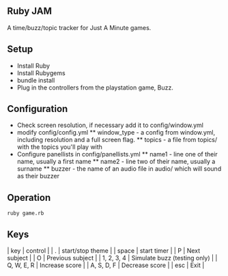 Ruby JAM
--------

A time/buzz/topic tracker for Just A Minute games.

Setup
-----

* Install Ruby
* Install Rubygems
* bundle install
* Plug in the controllers from the playstation game, Buzz.

Configuration
-------------

* Check screen resolution, if necessary add it to config/window.yml
* modify config/config.yml
** window\_type - a config from window.yml, including resolution and a full screen flag.
** topics - a file from topics/ with the topics you'll play with
* Configure panellists in config/panellists.yml
** name1 - line one of their name, usually a first name
** name2 - line two of their name, usually a surname
** buzzer - the name of an audio file in audio/ which will sound as their buzzer
 
Operation
---------

`ruby game.rb`

Keys
----

|  key       | control          |
|   .        | start/stop theme |
| space      | start timer      |
|   P        | Next subject     |
|   O        | Previous subject |
| 1, 2, 3, 4 | Simulate buzz (testing only) |
| Q, W, E, R | Increase score   |
| A, S, D, F | Decrease score   |
| esc        | Exit             |